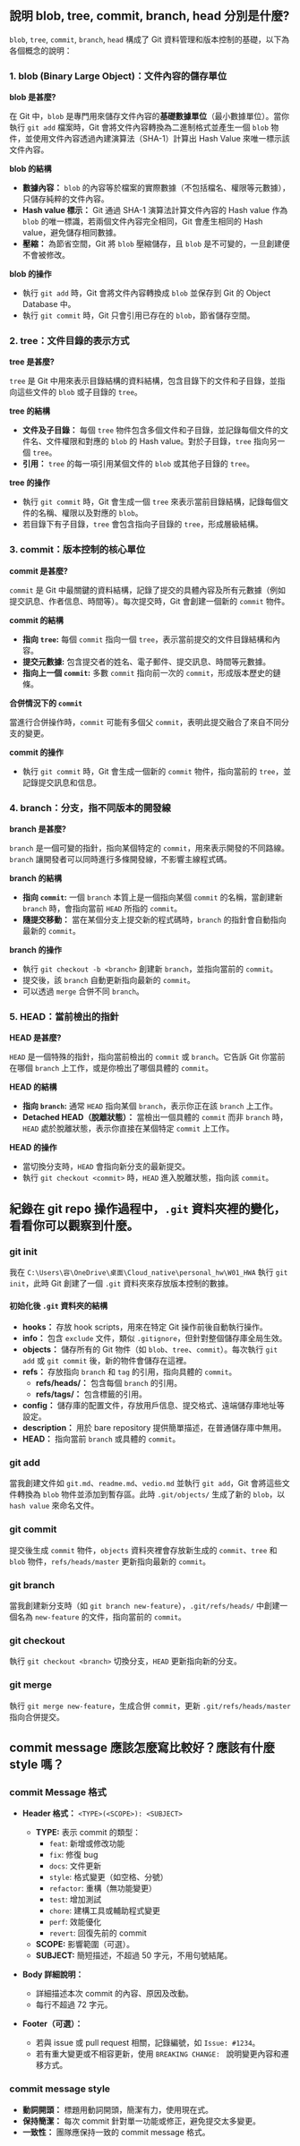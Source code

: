 ## 說明 blob, tree, commit, branch, head 分別是什麼?

`blob`, `tree`, `commit`, `branch`, `head` 構成了 Git 資料管理和版本控制的基礎，以下為各個概念的說明：

### 1. blob (Binary Large Object)：文件內容的儲存單位

**blob 是甚麼?**

在 Git 中，`blob` 是專門用來儲存文件內容的**基礎數據單位**（最小數據單位）。當你執行 `git add` 檔案時，Git 會將文件內容轉換為二進制格式並產生一個 `blob` 物件，並使用文件內容透過內建演算法（SHA-1）計算出 Hash Value 來唯一標示該文件內容。

**blob 的結構**

- **數據內容：** `blob` 的內容等於檔案的實際數據（不包括檔名、權限等元數據），只儲存純粹的文件內容。
- **Hash value 標示：** Git 通過 SHA-1 演算法計算文件內容的 Hash value 作為 `blob` 的唯一標識，若兩個文件內容完全相同，Git 會產生相同的 Hash value，避免儲存相同數據。
- **壓縮：** 為節省空間，Git 將 `blob` 壓縮儲存，且 `blob` 是不可變的，一旦創建便不會被修改。

**blob 的操作**

- 執行 `git add` 時，Git 會將文件內容轉換成 `blob` 並保存到 Git 的 Object Database 中。
- 執行 `git commit` 時，Git 只會引用已存在的 `blob`，節省儲存空間。

### 2. tree：文件目錄的表示方式

**tree 是甚麼?**

`tree` 是 Git 中用來表示目錄結構的資料結構，包含目錄下的文件和子目錄，並指向這些文件的 `blob` 或子目錄的 `tree`。

**tree 的結構**

- **文件及子目錄：** 每個 `tree` 物件包含多個文件和子目錄，並記錄每個文件的文件名、文件權限和對應的 `blob` 的 Hash value。對於子目錄，`tree` 指向另一個 `tree`。
- **引用：** `tree` 的每一項引用某個文件的 `blob` 或其他子目錄的 `tree`。

**tree 的操作**

- 執行 `git commit` 時，Git 會生成一個 `tree` 來表示當前目錄結構，記錄每個文件的名稱、權限以及對應的 `blob`。
- 若目錄下有子目錄，`tree` 會包含指向子目錄的 `tree`，形成層級結構。

### 3. commit：版本控制的核心單位

**commit 是甚麼?**

`commit` 是 Git 中最關鍵的資料結構，記錄了提交的具體內容及所有元數據（例如提交訊息、作者信息、時間等）。每次提交時，Git 會創建一個新的 `commit` 物件。

**commit 的結構**

- **指向 `tree`:** 每個 `commit` 指向一個 `tree`，表示當前提交的文件目錄結構和內容。
- **提交元數據:** 包含提交者的姓名、電子郵件、提交訊息、時間等元數據。
- **指向上一個 `commit`:** 多數 `commit` 指向前一次的 `commit`，形成版本歷史的鏈條。

**合併情況下的 `commit`**

當進行合併操作時，`commit` 可能有多個父 `commit`，表明此提交融合了來自不同分支的變更。

**commit 的操作**

- 執行 `git commit` 時，Git 會生成一個新的 `commit` 物件，指向當前的 `tree`，並記錄提交訊息和信息。

### 4. branch：分支，指不同版本的開發線

**branch 是甚麼?**

`branch` 是一個可變的指針，指向某個特定的 `commit`，用來表示開發的不同路線。`branch` 讓開發者可以同時進行多條開發線，不影響主線程式碼。

**branch 的結構**

- **指向 `commit`:** 一個 `branch` 本質上是一個指向某個 `commit` 的名稱，當創建新 `branch` 時，會指向當前 `HEAD` 所指的 `commit`。
- **隨提交移動：** 當在某個分支上提交新的程式碼時，`branch` 的指針會自動指向最新的 `commit`。

**branch 的操作**

- 執行 `git checkout -b <branch>` 創建新 `branch`，並指向當前的 `commit`。
- 提交後，該 `branch` 自動更新指向最新的 `commit`。
- 可以透過 `merge` 合併不同 `branch`。

### 5. HEAD：當前檢出的指針

**HEAD 是甚麼?**

`HEAD` 是一個特殊的指針，指向當前檢出的 `commit` 或 `branch`。它告訴 Git 你當前在哪個 `branch` 上工作，或是你檢出了哪個具體的 `commit`。

**HEAD 的結構**

- **指向 `branch`:** 通常 `HEAD` 指向某個 `branch`，表示你正在該 `branch` 上工作。
- **Detached HEAD（脫離狀態）：** 當檢出一個具體的 `commit` 而非 `branch` 時，`HEAD` 處於脫離狀態，表示你直接在某個特定 `commit` 上工作。

**HEAD 的操作**

- 當切換分支時，`HEAD` 會指向新分支的最新提交。
- 執行 `git checkout <commit>` 時，`HEAD` 進入脫離狀態，指向該 `commit`。

## 紀錄在 git repo 操作過程中，`.git` 資料夾裡的變化，看看你可以觀察到什麼。

### git init

我在 `C:\Users\容\OneDrive\桌面\Cloud_native\personal_hw\W01_HWA` 執行 `git init`，此時 Git 創建了一個 `.git` 資料夾來存放版本控制的數據。

#### 初始化後 `.git` 資料夾的結構

- **hooks：** 存放 hook scripts，用來在特定 Git 操作前後自動執行操作。
- **info：** 包含 `exclude` 文件，類似 `.gitignore`，但針對整個儲存庫全局生效。
- **objects：** 儲存所有的 Git 物件（如 `blob`、`tree`、`commit`）。每次執行 `git add` 或 `git commit` 後，新的物件會儲存在這裡。
- **refs：** 存放指向 `branch` 和 `tag` 的引用，指向具體的 `commit`。
  - **refs/heads/：** 包含每個 `branch` 的引用。
  - **refs/tags/：** 包含標籤的引用。
- **config：** 儲存庫的配置文件，存放用戶信息、提交格式、遠端儲存庫地址等設定。
- **description：** 用於 bare repository 提供簡單描述，在普通儲存庫中無用。
- **HEAD：** 指向當前 `branch` 或具體的 `commit`。

### git add

當我創建文件如 `git.md`、`readme.md`、`vedio.md` 並執行 `git add`，Git 會將這些文件轉換為 `blob` 物件並添加到暫存區。此時 `.git/objects/` 生成了新的 `blob`，以 `hash value` 來命名文件。

### git commit

提交後生成 `commit` 物件，`objects` 資料夾裡會存放新生成的 `commit`、`tree` 和 `blob` 物件，`refs/heads/master` 更新指向最新的 `commit`。

### git branch

當我創建新分支時（如 `git branch new-feature`），`.git/refs/heads/` 中創建一個名為 `new-feature` 的文件，指向當前的 `commit`。

### git checkout

執行 `git checkout <branch>` 切換分支，`HEAD` 更新指向新的分支。

### git merge

執行 `git merge new-feature`，生成合併 `commit`，更新 `.git/refs/heads/master` 指向合併提交。

## commit message 應該怎麼寫比較好？應該有什麼 style 嗎？

### commit Message 格式

- **Header 格式：** `<TYPE>(<SCOPE>): <SUBJECT>`
  - **TYPE:** 表示 commit 的類型：
    - `feat`: 新增或修改功能
    - `fix`: 修復 bug
    - `docs`: 文件更新
    - `style`: 格式變更（如空格、分號）
    - `refactor`: 重構（無功能變更）
    - `test`: 增加測試
    - `chore`: 建構工具或輔助程式變更
    - `perf`: 效能優化
    - `revert`: 回復先前的 commit
  - **SCOPE:** 影響範圍（可選）。
  - **SUBJECT:** 簡短描述，不超過 50 字元，不用句號結尾。

- **Body 詳細說明：**
  - 詳細描述本次 commit 的內容、原因及改動。
  - 每行不超過 72 字元。

- **Footer（可選）：**
  - 若與 issue 或 pull request 相關，記錄編號，如 `Issue: #1234`。
  - 若有重大變更或不相容更新，使用 `BREAKING CHANGE: ` 說明變更內容和遷移方式。

### commit message style

- **動詞開頭：** 標題用動詞開頭，簡潔有力，使用現在式。
- **保持簡潔：** 每次 commit 針對單一功能或修正，避免提交太多變更。
- **一致性：** 團隊應保持一致的 commit message 格式。
